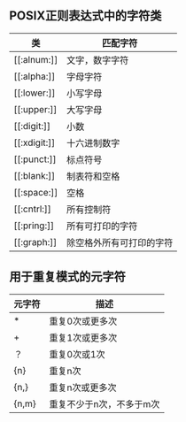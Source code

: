 
## POSIX正则表达式中的字符类

| 类 | 匹配字符 |
|----|----------|
| [[:alnum:]] | 文字，数字字符 |
| [[:alpha:]] | 字母字符 |
| [[:lower:]] | 小写字母 |
| [[:upper:]] | 大写字母 |
| [[:digit:]] | 小数 |
| [[:xdigit:]] | 十六进制数字 |
| [[:punct:]] | 标点符号 |
| [[:blank:]] | 制表符和空格 |
| [[:space:]] | 空格 |
| [[:cntrl:]] | 所有控制符 |
| [[:pring:]] | 所有可打印的字符 |
| [[:graph:]] | 除空格外所有可打印的字符 |

## 用于重复模式的元字符

| 元字符 | 描述 |
|--------|------|
| * | 重复0次或更多次 |
| + | 重复1次或更多次 |
| ？ | 重复0次或1次 |
| {n} | 重复n次 |
| {n,} | 重复n次或更多次 |
| {n,m} | 重复不少于n次，不多于m次 |
